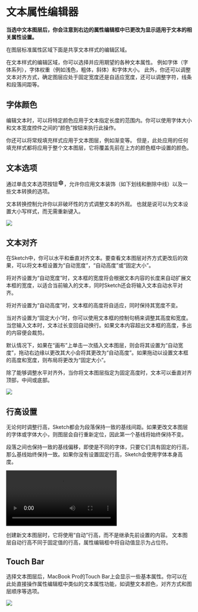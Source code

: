 # 文本属性编辑器

**当选中文本图层后，你会注意到右边的属性编辑框中已更改为显示适用于文本的相关属性设置。**

在图层标准属性区域下面是共享文本样式的编辑区域。

在文本样式的编辑区域，你可以选择并应用期望的各种文本属性。 例如字体（字体系列），字体权重（例如浅色，粗体，斜体）和字体大小。 此外，你还可以调整文本对齐方式，确定图层应处于固定宽度还是自适应宽度，还可以调整字符，线条和段落间距等。

## 字体颜色

编辑文本时，可以将特定颜色应用于文本指定长度的范围内。你可以使用字体大小和文本宽度控件之间的“颜色”按钮来执行此操作。

你还可以将常规填充样式应用于文本图层，例如渐变等。 但是，此处应用的任何填充样式都将应用于整个文本图层，它将覆盖先前在上方的颜色框中设置的颜色。


## 文本选项

通过单击文本选项按钮<svg xmlns="http://www.w3.org/2000/svg" width="17" height="17" viewBox="0 0 17 17">  <g fill="none" fill-rule="evenodd">    <path fill="#000" fill-opacity=".35" d="M7.01890387,4.24942467 L7.21918001,2.99769878 C7.26315945,2.72282734 7.5202962,2.5 7.80779009,2.5 L9.18983355,2.5 C9.47093449,2.5 9.73318682,2.71484375 9.77844363,2.99769878 L9.97857962,4.24854873 C10.520256,4.43691197 11.0148458,4.72587464 11.4399804,5.09306821 L12.6241285,4.64065574 C12.8841639,4.54130732 13.2057064,4.65258061 13.3494534,4.90155763 L14.0404751,6.09844237 C14.1810256,6.34188292 14.1260916,6.67642198 13.9037604,6.85704304 L12.9208895,7.65552359 C12.9728235,7.92905555 13,8.21135406 13,8.5 C13,8.78864594 12.9728235,9.07094445 12.9208895,9.34447641 L13.9037604,10.142957 C14.1198163,10.31848 14.1842221,10.6525806 14.0404751,10.9015576 L13.3494534,12.0984424 C13.2089029,12.3418829 12.8917166,12.4615782 12.6241285,12.3593443 L11.4399804,11.9069318 C11.0148458,12.2741254 10.520256,12.563088 9.97857962,12.7514513 L9.77844363,14.0023012 C9.73446419,14.2771727 9.47732745,14.5 9.18983355,14.5 L7.80779009,14.5 C7.52668915,14.5 7.26443682,14.2851562 7.21918001,14.0023012 L7.01890387,12.7505753 C6.47790266,12.5620849 5.98393067,12.2732263 5.55929089,11.9063023 L4.37349509,12.3593443 C4.11345972,12.4586927 3.79191721,12.3474194 3.64817026,12.0984424 L2.95714853,10.9015576 C2.81659806,10.6581171 2.87153204,10.323578 3.09386329,10.142957 L4.07879321,9.34280361 C4.02706586,9.06979356 4,8.78805757 4,8.5 C4,8.21194243 4.02706586,7.93020644 4.07879321,7.65719639 L3.09386329,6.85704304 C2.87780734,6.68152001 2.81340158,6.34741939 2.95714853,6.09844237 L3.64817026,4.90155763 C3.78872073,4.65811708 4.10590704,4.53842177 4.37349509,4.64065574 L5.55929089,5.09369771 C5.98393067,4.72677374 6.47790266,4.43791506 7.01890387,4.24942467 Z M8.5,10.5 C9.6045695,10.5 10.5,9.6045695 10.5,8.5 C10.5,7.3954305 9.6045695,6.5 8.5,6.5 C7.3954305,6.5 6.5,7.3954305 6.5,8.5 C6.5,9.6045695 7.3954305,10.5 8.5,10.5 Z"></path>    <path fill="#000" fill-rule="nonzero" d="M7.51262419,4.32841992 C7.48356242,4.51005595 7.3571154,4.66106674 7.18341023,4.72158741 C6.70730152,4.88746859 6.26744175,5.14259906 5.88619759,5.47202563 C5.74692213,5.59237118 5.55278781,5.62646259 5.38084263,5.56076968 L4.19504683,5.1077277 C4.16132249,5.09484307 4.10126926,5.11676715 4.08118296,5.15155763 L3.39016124,6.34844237 C3.37029452,6.38285253 3.38210225,6.44700476 3.40913534,6.46896633 L4.39406526,7.26911968 C4.53668407,7.38498265 4.60425984,7.56973685 4.57005307,7.75027563 C4.52359135,7.9954944 4.5,8.24610506 4.5,8.5 C4.5,8.75389494 4.52359135,9.0045056 4.57005307,9.24972437 C4.60425984,9.43026315 4.53668407,9.61501735 4.39406526,9.73088032 L3.40913534,10.5310337 C3.38111475,10.5537975 3.37007494,10.6167671 3.39016124,10.6515576 L4.08118296,11.8484424 C4.10104968,11.8828525 4.162511,11.9047028 4.19504683,11.8922723 L5.38084263,11.4392303 C5.55278781,11.3735374 5.74692213,11.4076288 5.88619759,11.5279744 C6.26744175,11.8574009 6.70730152,12.1125314 7.18341023,12.2784126 C7.3571154,12.3389333 7.48356242,12.489944 7.51262419,12.6715801 L7.71290033,13.923306 C7.71860408,13.9589544 7.76761751,14 7.80779009,14 L9.18983355,14 C9.22956698,14 9.27922057,13.9576981 9.28472331,13.923306 L9.4848593,12.672456 C9.51393798,12.4907143 9.6405127,12.3396426 9.81435504,12.2791904 C10.2910464,12.1134252 10.7314572,11.8582104 11.1131542,11.5285343 C11.2524264,11.4082434 11.4465192,11.3741805 11.6184287,11.4398598 L12.8025768,11.8922723 C12.8363011,11.9051569 12.8963544,11.8832329 12.9164407,11.8484424 L13.6074624,10.6515576 C13.6273291,10.6171475 13.6155214,10.5529952 13.5884883,10.5310337 L12.6056175,9.73255312 C12.4629458,9.61664716 12.395377,9.43180317 12.4296651,9.25121044 C12.4763131,9.00551883 12.5,8.75440842 12.5,8.5 C12.5,8.24559158 12.4763131,7.99448117 12.4296651,7.74878956 C12.395377,7.56819683 12.4629458,7.38335284 12.6056175,7.26744688 L13.5884883,6.46896633 C13.6165089,6.44620252 13.6275487,6.38323285 13.6074624,6.34844237 L12.9164407,5.15155763 C12.896574,5.11714747 12.8351126,5.09529715 12.8025768,5.1077277 L11.6184287,5.56014017 C11.4465192,5.62581946 11.2524264,5.59175664 11.1131542,5.47146568 C10.7314572,5.14178964 10.2910464,4.88657481 9.81435504,4.72080956 C9.6405127,4.6603574 9.51393798,4.5092857 9.4848593,4.32754398 L9.28472331,3.07669403 C9.27901956,3.04104559 9.23000613,3 9.18983355,3 L7.80779009,3 C7.76805666,3 7.71840307,3.04230191 7.71290033,3.07669403 L7.51262419,4.32841992 Z M6.7254597,2.91870353 C6.80861275,2.39899693 7.27695163,2 7.80779009,2 L9.18983355,2 C9.71756561,2 10.1882364,2.39415652 10.2721639,2.91870353 L10.4267521,3.88487939 C10.8208839,4.04959874 11.1918444,4.26429641 11.5309189,4.52307507 L12.4456803,4.17358378 C12.9373359,3.98574314 13.5170468,4.19183803 13.7824661,4.65155763 L14.4734878,5.84844237 C14.7373538,6.30547175 14.6313397,6.91016288 14.2190324,7.24511975 L13.4596309,7.86205463 C13.4864562,8.0724859 13.5,8.28543777 13.5,8.5 C13.5,8.71456223 13.4864562,8.9275141 13.4596309,9.13794537 L14.2190324,9.75488025 C14.627535,10.0867462 14.738907,10.691838 14.4734878,11.1515576 L13.7824661,12.3484424 C13.5186,12.8054717 12.9419151,13.0160064 12.4456803,12.8264162 L11.5309189,12.4769249 C11.1918444,12.7357036 10.8208839,12.9504013 10.4267521,13.1151206 L10.2721639,14.0812965 C10.1890109,14.6010031 9.72067201,15 9.18983355,15 L7.80779009,15 C7.28005803,15 6.80938722,14.6058435 6.7254597,14.0812965 L6.57070113,13.1140554 C6.17720742,12.9493461 5.80684369,12.7348087 5.46828845,12.4763199 L4.55194335,12.8264162 C4.06028771,13.0142569 3.48057679,12.808162 3.21515756,12.3484424 L2.52413583,11.1515576 C2.2602698,10.6945283 2.36628396,10.0898371 2.77859123,9.75488025 L3.54014634,9.13619576 C3.51346881,8.9263333 3.5,8.71396718 3.5,8.5 C3.5,8.28603282 3.51346881,8.0736667 3.54014634,7.86380424 L2.77859123,7.24511975 C2.37008864,6.9132538 2.2587166,6.30816197 2.52413583,5.84844237 L3.21515756,4.65155763 C3.47902359,4.19452825 4.05570856,3.98399364 4.55194335,4.17358378 L5.46828845,4.52368014 C5.80684369,4.2651913 6.17720742,4.05065394 6.57070113,3.88594458 L6.7254597,2.91870353 Z M8.5,11 C7.11928813,11 6,9.88071187 6,8.5 C6,7.11928813 7.11928813,6 8.5,6 C9.88071187,6 11,7.11928813 11,8.5 C11,9.88071187 9.88071187,11 8.5,11 Z M8.5,10 C9.32842712,10 10,9.32842712 10,8.5 C10,7.67157288 9.32842712,7 8.5,7 C7.67157288,7 7,7.67157288 7,8.5 C7,9.32842712 7.67157288,10 8.5,10 Z"></path>  </g></svg>，允许你应用文本装饰（如下划线和删除中线）以及一些文本转换的选项。

文本转换控制允许你以非破坏性的方式调整文本的外观。 也就是说可以为文本设置大小写样式，而无需重新键入。

![](https://www.sketch.com/images/pages/docs/06-text/text-options@2x.jpg)

## 文本对齐

在Sketch中，你可以水平和垂直对齐文本。要查看文本图层对齐方式更改后的效果，可以将文本框设置为“自动宽度”，“自动高度”或“固定大小”。

将对齐设置为“自动宽度”时，文本框的宽度将会根据文本内容的长度来自动扩展文本框的宽度，以适合当前输入的文本，同时Sketch还会将输入文本自动水平对齐。

将对齐设置为“自动高度”时，文本框的高度将自适应，同时保持其宽度不变。

当对齐设置为“固定大小”时，你可以使用文本框的控制句柄来调整其高度和宽度。当您输入文本时，文本过长变回自动换行。如果文本内容超出文本框的高度，多出的内容便会裁剪。

默认情况下，如果在“画布”上单击一次插入文本图层，则会将其设置为“自动宽度”，拖动右边缘以更改其大小会将其更改为“自动高度”。如果拖动以设置文本框的高度和宽度，则布局将更改为“固定大小”。

除了能够调整水平对齐外，当你将文本图层指定为固定高度时，文本可以垂直对齐顶部，中间或底部。

![](https://www.sketch.com/images/pages/docs/06-text/alignment@2x.png)

## 行高设置

无论何时调整行高，Sketch都会为段落保持一致的基线间距。如果更改文本图层的字体或字体大小，则图层会自行重新定位，因此第一个基线将始终保持不变。

段落之间也保持一致的基线偏移，即使是不同的字体，只要它们具有固定的行高，那么基线始终保持一致。如果你没有设置固定行高，Sketch会使用字体本身高度。

![](https://www.sketch.com/images/pages/docs/06-text/video/baseline@2x.mp4)

创建新文本图层时，它将使用“自动”行高，而不是继承先前设置的内容。 文本图层自动行高不同于固定值的行高，属性编辑框中将自动值显示为占位符。

## Touch Bar

选择文本图层后，MacBook Pro的Touch Bar上会显示一些基本属性。你可以在此处直接操作属性编辑框中类似的文本属性功能，如调整文本颜色，对齐方式和图层顺序等选项。

![](https://www.sketch.com/images/pages/docs/touchbar/tb-text@2x.jpg)


